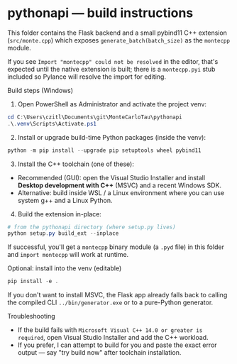# pythonapi — build instructions

This folder contains the Flask backend and a small pybind11 C++ extension (`src/monte.cpp`) which exposes
`generate_batch(batch_size)` as the `montecpp` module.

If you see `Import "montecpp" could not be resolved` in the editor, that's expected until the native
extension is built; there is a `montecpp.pyi` stub included so Pylance will resolve the import for editing.

Build steps (Windows)
1. Open PowerShell as Administrator and activate the project venv:

```powershell
cd C:\Users\czitl\Documents\git\MonteCarloTau\pythonapi
.\.venv\Scripts\Activate.ps1
```

2. Install or upgrade build-time Python packages (inside the venv):

```powershell
python -m pip install --upgrade pip setuptools wheel pybind11
```

3. Install the C++ toolchain (one of these):

- Recommended (GUI): open the Visual Studio Installer and install **Desktop development with C++** (MSVC) and a recent Windows SDK.
- Alternative: build inside WSL / a Linux environment where you can use system g++ and a Linux Python.

4. Build the extension in-place:

```powershell
# from the pythonapi directory (where setup.py lives)
python setup.py build_ext --inplace
```

If successful, you'll get a `montecpp` binary module (a `.pyd` file) in this folder and `import montecpp` will work at runtime.

Optional: install into the venv (editable)

```powershell
pip install -e .
```

If you don't want to install MSVC, the Flask app already falls back to calling the compiled CLI `../bin/generator.exe` or to a pure-Python generator.

Troubleshooting
- If the build fails with `Microsoft Visual C++ 14.0 or greater is required`, open Visual Studio Installer and add the C++ workload.
- If you prefer, I can attempt to build for you and paste the exact error output — say "try build now" after toolchain installation.